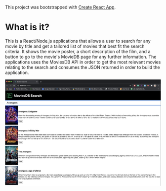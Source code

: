 This project was bootstrapped with [Create React App](https://github.com/facebook/create-react-app).

# What is it?

This is a React/Node.js applications that allows a user to search for any movie by title and get a tailored list of movies that best fit the search criteria. 
It shows the movie poster, a short description of the film, and a button to go to the movie's MovieDB page for any further information. The applications uses the MoviesDB API in order to get the most relevant movies relating to the search and consumes the JSON returned in order to build the application.

![Test Image 1](https://github.com/dgan11/movies_search/blob/master/images/mine.png)
